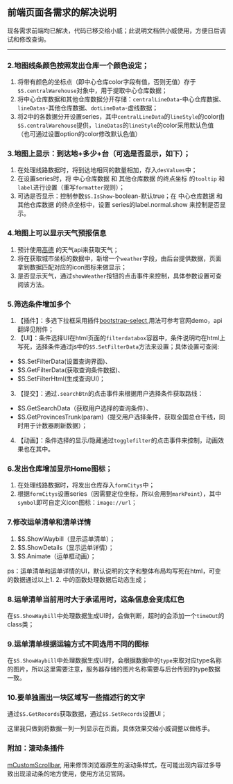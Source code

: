 ## 前端页面各需求的解决说明

现各需求前端均已解决，代码已移交给小威；此说明文档供小威使用，方便日后调试和修改查询。

---

### 2.地图线条颜色按照发出仓库一个颜色设定；

1. 将带有颜色的坐标点（即中心仓库color字段有值，否则无值）存于`$S.centralWarehouse`对象中，用于提取中心仓库数据；
2. 将中心仓库数据和其他仓库数据分开存储：`centralLineData`-中心仓库数据、`lineDatas`-其他仓库数据、`dotLineData`-虚线数据；
3. 将2中的各数据分开设置series，其中`centralLineData`的`lineStyle`的color由`$S.centralWarehouse`提供，`lineDatas`的`lineStyle`的color采用默认色值（也可通过设置option的color修改默认色值）

### 3.地图上显示：到达地+多少+台（可选是否显示，如下）；

1. 在处理线路数据时，将到达地相同的数量相加，存入`desValues`中；
2. 在设置series时，将 中心仓库数据 和 其他仓库数据 的终点坐标 的`tooltip` 和`label`进行设置（重写`formatter`规则）；
3. 可选是否显示：控制参数`$S.IsShow`-boolean-默认true；在 中心仓库数据 和 其他仓库数据 的终点坐标中，设置 series的label.normal.show 来控制是否显示。

### 4.地图上可以显示天气预报信息

1. 预计使用[高德](http://lbs.amap.com/api/webservice/guide/api/weatherinfo/) 的天气api来获取天气；
2. 将在获取城市坐标的数据中，新增一个`weather`字段，由后台提供数据，页面拿到数据匹配对应的icon图标来做显示；
3. 是否显示天气，通过`showWeather`按钮的点击事件来控制，具体参数设置可查阅该方法。

### 5.筛选条件增加多个

1. 【插件】：多选下拉框采用插件[bootstrap-select](http://silviomoreto.github.io/bootstrap-select/examples/),用法可参考官网demo，api翻译见附件；
2. 【UI】：条件选择UI在html页面的`filterdatabox`容器中，条件说明均在html上写死，选择条件通过js中的`$S.SetFilterData`方法来设置；具体设置可查阅:
- $S.SetFilterData(设置查询界面)、
- $S.GetFilterData(获取查询条件数据)、
- $S.SetFilterHtml(生成查询UI)；
3. 【提交】：通过`.searchBtn`的点击事件来根据用户选择条件获取路线：
- $S.GetSearchData（获取用户选择的查询条件）、
- $S.GetProvincesTrunk(param)（提交用户选择条件，获取全国总仓干线，同时用于计数器刷新数据）；
4. 【动画】：条件选择的显示/隐藏通过`togglefilter`的点击事件来控制，动画效果也在其中。


### 6.发出仓库增加显示Home图标；

1. 在处理线路数据时，将发出仓库存入`formCitys`中；
2. 根据`formCitys`设置series（因需要定位坐标，所以会用到`markPoint`），其中`symbol`即可自定义icon图标：`image://url`；

### 7.修改运单清单和清单详情

1. $S.ShowWaybill（显示运单清单）；
2. $S.ShowDetails（显示运单详情）；
3. $S.Animate（运单框动画）；

ps：运单清单和运单详情的UI，默认说明的文字和整体布局均写死在html，可变的数据通过以上1. 2. 中的函数处理数据后动态生成；

### 8.运单清单当前用时大于承诺用时，这条信息会变成红色

在`$S.ShowWaybill`中处理数据生成UI时，会做判断，超时的会添加一个`timeOut`的class类；

### 9.运单清单根据运输方式不同选用不同的图标

在`$S.ShowWaybill`中处理数据生成UI时，会根据数据中的`type`来取对应type名称的图片，所以这里需要注意，服务器存储的图片名称需要与后台传回的type数据一致。

### 10.要单独画出一块区域写一些描述行的文字

通过`$S.GetRecords`获取数据，通过`$S.SetRecords`设置UI；

这里我只做到将数据一列一列显示在页面，具体效果交给小威调整以做练手。


### 附加：滚动条插件

[mCustomScrollbar](http://manos.malihu.gr/jquery-custom-content-scroller/), 用来修饰浏览器原生的滚动条样式，在可能出现内容过多导致出现滚动条的地方使用，使用方法见官网。